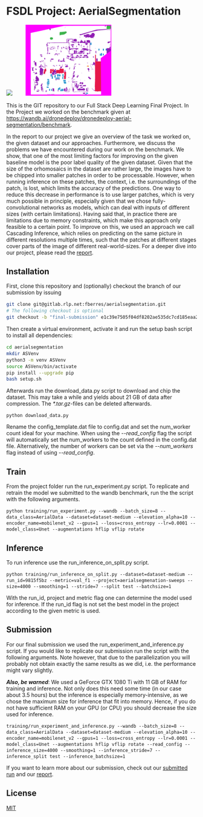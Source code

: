 # FSDL Project: AerialSegmentation
<p float="center">
  <img src="presentation/images/2ef3a4994a_0CCD105428INSPIRE-ortho.png" width="45%" />
  &nbsp; &nbsp; &nbsp; &nbsp;
  <img src="presentation/images/2ef3a4994a_0CCD105428INSPIRE-label.png" width="45%" /> 
</p>

This is the GIT repository to our Full Stack Deep Learning Final Project. In the Project we worked on the benchmark given at https://wandb.ai/dronedeploy/dronedeploy-aerial-segmentation/benchmark. 

In the report to our project we give an overview of the task we worked on, the given dataset and our approaches. Furthermore, we discuss the problems we have encountered during our work on the benchmark. We show, that one of the most limiting factors for improving on the given baseline model is the poor label quality of the given dataset. Given that the size of the orhomosaics in the dataset are rather large, the images have to be chipped into smaller patches in order to be processable. However, when running inference on these patches, the context, i.e. the surroundings of the patch, is lost, which limits the accuracy of the predictions. One way to reduce this decrease in performance is to use larger patches, which is very much possible in principle, especially given that we chose fully-convolutional networks as models, which can deal with inputs of different sizes (with certain limitations). Having said that, in practice there are limitations due to memory constraints, which make this approach only feasible to a certain point. To improve on this, we used an approach we call Cascading Inference, which relies on predicting on the same picture in different resolutions multiple times, such that the patches at different stages cover parts of the image of different real-world-sizes. For a deeper dive into our project, please read the [report](FSDL_Report.pdf).

## Installation
First, clone this repository and (optionally) checkout the branch of our submission by issuing

```bash
git clone git@gitlab.rlp.net:fberres/aerialsegmentation.git
# The following checkout is optional
git checkout -b "final-submission" e1c39e7505f04df8202ae535dc7cd185eaa24f4b
```

Then create a virtual environment, activate it and run the setup bash script to install all dependencies:

```bash
cd aerialsegmentation
mkdir ASVenv
python3 -m venv ASVenv
source ASVenv/bin/activate
pip install --upgrade pip
bash setup.sh
```

Afterwards run the download_data.py script to download and chip the dataset. This may take a while and yields about 21 GB of data after compression. The *\*.tar.gz*-files can be deleted afterwards.

```
python download_data.py
```

Rename the config_template.dat file to config.dat and set the num_worker count ideal for your machine. When using the *--read_config* flag the script will automatically set the num_workers to the count defined in the config.dat file. Alternatively, the number of workers can be set via the *--num_workers* flag instead of using *--read_config*.

## Train
From the project folder run the run_experiment.py script. To replicate and retrain the model we submitted to the wandb benchmark, run the the script with the following arguments.

```
python training/run_experiment.py --wandb --batch_size=8 --data_class=AerialData --dataset=dataset-medium --elevation_alpha=10 --encoder_name=mobilenet_v2 --gpus=1 --loss=cross_entropy --lr=0.0001 --model_class=Unet --augmentations hflip vflip rotate
```

## Inference
To run inference use the run_inference_on_split.py script.

```
python training/run_inference_on_split.py --dataset=dataset-medium --run_id=9815f5bz --metric=val_f1 --project=aerialsegmenation-sweeps --size=4000 --smoothing=1 --stride=7 --split test --batchsize=1
```

With the run_id, project and metric flag one can determine the model used for inference. If the run_id flag is not set the best model in the project according to the given metric is used.


## Submission
For our final submission we used the run_experiment_and_inference.py script.
If you would like to replicate our submission run the script with the following arguments. Note however, that due to the parallelization you will probably not obtain exactly the same results as we did, i.e. the performance might vary slightly.

***Also, be warned***: We used a GeForce GTX 1080 Ti with 11 GB of RAM for training and inference. Not only does this need some time (in our case about 3.5 hours) but the inference is especially memory-intensive, as we chose the maximum size for inference that fit into memory. Hence, if you do not have sufficient RAM on your GPU (or CPU) you should decrease the size used for inference. 
```
training/run_experiment_and_inference.py --wandb --batch_size=8 --data_class=AerialData --dataset=dataset-medium --elevation_alpha=10 --encoder_name=mobilenet_v2 --gpus=1 --loss=cross_entropy --lr=0.0001 --model_class=Unet --augmentations hflip vflip rotate --read_config --inference_size=4000 --smoothing=1 --inference_stride=7 --inference_split test --inference_batchsize=1
```

If you want to learn more about our submission, check out our [submitted run](https://wandb.ai/dronedeploy/dronedeploy-aerial-segmentation/runs/mlvv73do/overview) and our [report](FSDL_Report.pdf).<br/>

## License
[MIT](https://choosealicense.com/licenses/mit/)

